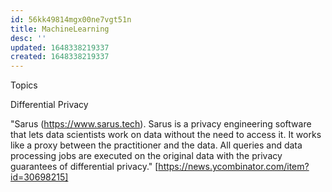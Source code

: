 ```yaml
---
id: 56kk49814mgx00ne7vgt51n
title: MachineLearning
desc: ''
updated: 1648338219337
created: 1648338219337
---
```


Topics

Differential Privacy

"Sarus (https://www.sarus.tech). Sarus is a privacy engineering software that lets data scientists work on data without the need to access it. It works like a proxy between the practitioner and the data. All queries and data processing jobs are executed on the original data with the privacy guarantees of differential privacy." [https://news.ycombinator.com/item?id=30698215]
